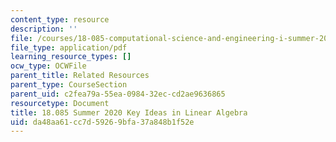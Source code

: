 ```yaml
---
content_type: resource
description: ''
file: /courses/18-085-computational-science-and-engineering-i-summer-2020/da48aa61cc7d59269bfa37a848b1f52e_MIT18_085Summer20_key_ideas.pdf
file_type: application/pdf
learning_resource_types: []
ocw_type: OCWFile
parent_title: Related Resources
parent_type: CourseSection
parent_uid: c2fea79a-55ea-0984-32ec-cd2ae9636865
resourcetype: Document
title: 18.085 Summer 2020 Key Ideas in Linear Algebra
uid: da48aa61-cc7d-5926-9bfa-37a848b1f52e
---
```

